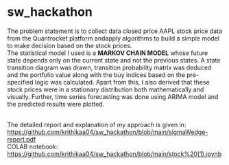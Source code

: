 # sw_hackathon

The problem statement is to collect data closed price AAPL stock price data from the Quantrocket platform andapply algorithms to build  a simple model to make decision based 
on the stock prices.
</br>The statistical model I used is a **MARKOV CHAIN MODEL** whose future state depends only on the current state and not the previous states. A state transition diagram was drawn, transition probability matrix was deduced and the portfolio value along with the buy indices based on the pre-specified logic was calculated. Apart from this, I also derived that these stock prices were in a stationary distribution both mathematically and visually. 
Further, time series forecasting was done using ARIMA model and the predicted results were plotted.


</br>The detailed report and explanation of my approach is given in: https://github.com/krithikaa04/sw_hackathon/blob/main/sigmaWedge-report.pdf
</br>COLAB notebook:  https://github.com/krithikaa04/sw_hackathon/blob/main/stock%20(1).ipynb
